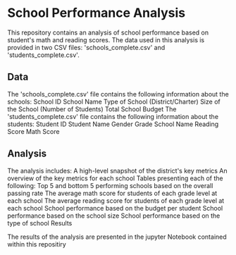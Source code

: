 # School Performance Analysis

This repository contains an analysis of school performance based on student's math and reading scores. The data used in this analysis is provided in two CSV files: 'schools_complete.csv' and 'students_complete.csv'.

## Data

The 'schools_complete.csv' file contains the following information about the schools:
School ID
School Name
Type of School (District/Charter)
Size of the School (Number of Students)
Total School Budget
The 'students_complete.csv' file contains the following information about the students:
Student ID
Student Name
Gender
Grade
School Name
Reading Score
Math Score

## Analysis

The analysis includes:
A high-level snapshot of the district's key metrics
An overview of the key metrics for each school
Tables presenting each of the following:
Top 5 and bottom 5 performing schools based on the overall passing rate
The average math score for students of each grade level at each school
The average reading score for students of each grade level at each school
School performance based on the budget per student
School performance based on the school size
School performance based on the type of school
Results

The results of the analysis are presented in the jupyter Notebook contained within this repositiry
